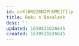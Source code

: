 ```yaml
---
id: ccKl6RQZ6N2PhUMEJf1lp
title: Roku s Basalask
desc: ''
updated: 1630531626645
created: 1630531626645
---
```



